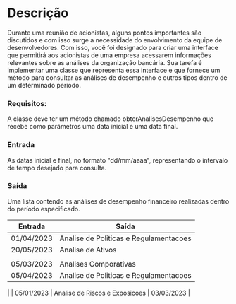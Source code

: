 # Descrição
Durante uma reunião de acionistas, alguns pontos importantes são discutidos e com isso surge a necessidade do envolvimento da equipe de desenvolvedores. Com isso, você foi designado para criar uma interface que permitirá aos acionistas de uma empresa acessarem informações relevantes sobre as análises da organização bancária. Sua tarefa é implementar uma classe que representa essa interface e que fornece um método para consultar as análises de desempenho e outros tipos dentro de um determinado período.

### Requisitos:

A classe deve ter um método chamado obterAnalisesDesempenho que recebe como parâmetros uma data inicial e uma data final.

### Entrada
As datas inicial e final, no formato "dd/mm/aaaa", representando o intervalo de tempo desejado para consulta.

### Saída
Uma lista contendo as análises de desempenho financeiro realizadas dentro do período especificado.

| Entrada     |	Saída                                  |
|-------------|----------------------------------------|
| 01/04/2023  | Analise de Politicas e Regulamentacoes
| 20/05/2023  | Analise de Ativos
|             |
| 05/03/2023  | Analises Comporativas
| 05/04/2023  |	Analise de Politicas e Regulamentacoes
|
| 05/01/2023  | Analise de Riscos e Exposicoes
| 03/03/2023  |
